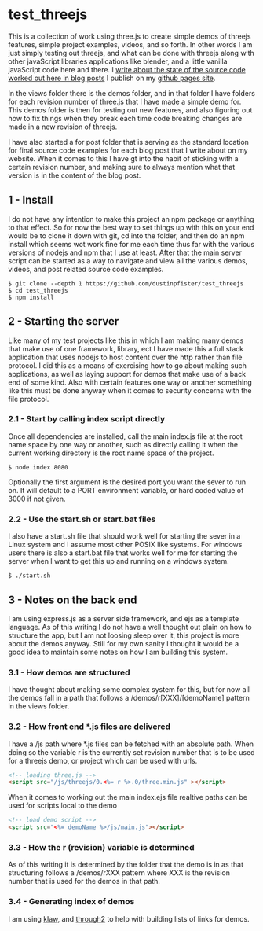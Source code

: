 # test_threejs

This is a collection of work using three.js to create simple demos of threejs features, simple project examples, videos, and so forth. In other words I am just simply testing out threejs, and what can be done with threejs along with other javaScript libraries applications like blender, and a little vanilla javaScript code here and there. I [write about the state of the source code worked out here in blog posts](https://dustinpfister.github.io/categories/three-js/) I publish on my [github pages site](https://dustinpfister.github.io/2018/04/04/threejs-getting-started/).

In the views folder there is the demos folder, and in that folder I have folders for each revision number of three.js that I have made a simple demo for. This demos folder is then for testing out new features, and also figuring out how to fix things when they break each time code breaking changes are made in a new revision of threejs. 

I have also started a for post folder that is serving as the standard location for final source code examples for each blog post that I write about on my website. When it comes to this I have gt into the habit of sticking with a certain revision number, and making sure to always mention what that version is in the content of the blog post.

## 1 - Install

I do not have any intention to make this project an npm package or anything to that effect. So for now the best way to set things up with this on your end would be to clone it down with git, cd into the folder, and then do an npm install which seems wot work fine for me each time thus far with the various versions of nodejs and npm that I use at least. After that the main server script can be started as a way to navigate and view all the various demos, videos, and post related source code examples.

```
$ git clone --depth 1 https://github.com/dustinpfister/test_threejs
$ cd test_threejs
$ npm install
```

## 2 - Starting the server

Like many of my test projects like this in which I am making many demos that make use of one framework, library, ect I have made this a full stack application that uses nodejs to host content over the http rather than file protocol. I did this as a means of exercising how to go about making such applications, as well as laying support for demos that make use of a back end of some kind. Also with certain features one way or another something like this must be done anyway when it comes to security concerns with the file protocol.

### 2.1 - Start by calling index script directly

Once all dependencies are installed, call the main index.js file at the root name space by one way or another, such as directly calling it when the current working directory is the root name space of the project.

```
$ node index 8080
```

Optionally the first argument is the desired port you want the sever to run on. It will default to a PORT environment variable, or hard coded value of 3000 if not given.

### 2.2 - Use the start.sh or start.bat files

I also have a start.sh file that should work well for starting the sever in a Linux system and I assume most other POSIX like systems. For windows users there is also a start.bat file that works well for me for starting the server when I want to get this up and running on a windows system.

```
$ ./start.sh
```

## 3 - Notes on the back end

I am using express.js as a server side framework, and ejs as a template language. As of this writing I do not have a well thought out plain on how to structure the app, but I am not loosing sleep over it, this project is more about the demos anyway. Still for my own sanity I thought it would be a good idea to maintain some notes on how I am building this system.

### 3.1 - How demos are structured

I have thought about making some complex system for this, but for now all the demos fall in a path that follows a /demos/r\[XXX\]/\[demoName\] pattern in the views folder.

### 3.2 - How front end \*.js files are delivered

I have a /js path where \*.js files can be fetched with an absolute path. When doing so the variable r is the currently set revision number that is to be used for a threejs demo, or project which can be used with urls.

```html
<!-- loading three.js -->
<script src="/js/threejs/0.<%= r %>.0/three.min.js" ></script>
```

When it comes to working out the main index.ejs file realtive paths can be used for scripts local to the demo

```html
<!-- load demo script -->
<script src="<%= demoName %>/js/main.js"></script>
```

### 3.3 - How the r (revision) variable is determined

As of this writing it is determined by the folder that the demo is in as that structuring follows a /demos/rXXX pattern where XXX is the revision number that is used for the demos in that path.

### 3.4 - Generating index of demos

I am using [klaw](https://github.com/jprichardson/node-klaw), and [through2](https://www.npmjs.com/package/through2) to help with building lists of links for demos.


